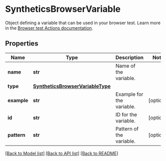 # SyntheticsBrowserVariable

Object defining a variable that can be used in your browser test. Learn more in the [Browser test Actions documentation](https://docs.datadoghq.com/synthetics/browser_tests/actions#variable).

## Properties

| Name        | Type                                                                  | Description               | Notes      |
| ----------- | --------------------------------------------------------------------- | ------------------------- | ---------- |
| **name**    | **str**                                                               | Name of the variable.     |
| **type**    | [**SyntheticsBrowserVariableType**](SyntheticsBrowserVariableType.md) |                           |
| **example** | **str**                                                               | Example for the variable. | [optional] |
| **id**      | **str**                                                               | ID for the variable.      | [optional] |
| **pattern** | **str**                                                               | Pattern of the variable.  | [optional] |

[[Back to Model list]](README.md#documentation-for-models) [[Back to API list]](README.md#documentation-for-api-endpoints) [[Back to README]](README.md)
